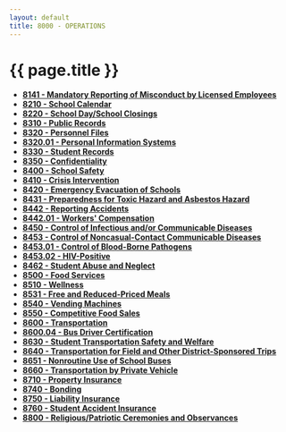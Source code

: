 ```yaml
---
layout: default
title: 8000 - OPERATIONS
---
```


{{ page.title }}
================

-   **[8141 - Mandatory Reporting of Misconduct by Licensed
    Employees](po8141.html)**
-   **[8210 - School Calendar](po8210.html)**
-   **[8220 - School Day/School Closings](po8220.html)**
-   **[8310 - Public Records](po8310.html)**
-   **[8320 - Personnel Files](po8320.html)**
-   **[8320.01 - Personal Information Systems](po8320.01.html)**
-   **[8330 - Student Records](po8330.html)**
-   **[8350 - Confidentiality](po8350.html)**
-   **[8400 - School Safety](po8400.html)**
-   **[8410 - Crisis Intervention](po8410.html)**
-   **[8420 - Emergency Evacuation of Schools](po8420.html)**
-   **[8431 - Preparedness for Toxic Hazard and Asbestos
    Hazard](po8431.html)**
-   **[8442 - Reporting Accidents](po8442.html)**
-   **[8442.01 - Workers' Compensation](po8442.01.html)**
-   **[8450 - Control of Infectious and/or Communicable
    Diseases](po8450.html)**
-   **[8453 - Control of Noncasual-Contact Communicable
    Diseases](po8453.html)**
-   **[8453.01 - Control of Blood-Borne Pathogens](po8453.01.html)**
-   **[8453.02 - HIV-Positive](po8453.02.html)**
-   **[8462 - Student Abuse and Neglect](po8462.html)**
-   **[8500 - Food Services](po8500.html)**
-   **[8510 - Wellness](po8510.html)**
-   **[8531 - Free and Reduced-Priced Meals](po8531.html)**
-   **[8540 - Vending Machines](po8540.html)**
-   **[8550 - Competitive Food Sales](po8550.html)**
-   **[8600 - Transportation](po8600.html)**
-   **[8600.04 - Bus Driver Certification](po8600.04.html)**
-   **[8630 - Student Transportation Safety and Welfare](po8630.html)**
-   **[8640 - Transportation for Field and Other District-Sponsored
    Trips](po8640.html)**
-   **[8651 - Nonroutine Use of School Buses](po8651.html)**
-   **[8660 - Transportation by Private Vehicle](po8660.html)**
-   **[8710 - Property Insurance](po8710.html)**
-   **[8740 - Bonding](po8740.html)**
-   **[8750 - Liability Insurance](po8750.html)**
-   **[8760 - Student Accident Insurance](po8760.html)**
-   **[8800 - Religious/Patriotic Ceremonies and
    Observances](po8800.html)**

